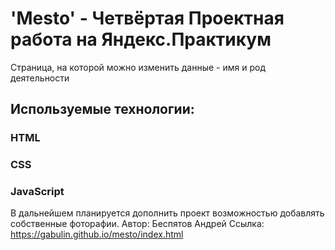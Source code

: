 # 'Mesto' - Четвёртая Проектная работа на Яндекс.Практикум
Страница, на которой можно изменить данные - имя и род деятельности
## Используемые технологии:
### HTML
### CSS
### JavaScript
В дальнейшем планируется дополнить проект возможностью добавлять собственные фоторафии.
Автор: Беспятов Андрей
Ссылка:
https://gabulin.github.io/mesto/index.html